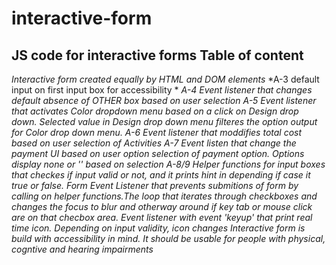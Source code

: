 # interactive-form
 JS code for interactive forms
Table of content
-----------------
 *Interactive form created equally by HTML and DOM elements*
 *A-3 default input on first input box for accessibility *
 *A-4 Event listener that changes default absence of OTHER box based on user selection*
 *A-5 Event listener that activates Color dropdown menu based on a click on Design drop down. Selected value in Design drop down menu filteres  the option output for Color drop down menu.*
 *A-6 Event listener that moddifies total cost based on user selection of Activities*
 *A-7 Event listen that change the payment UI based on user option selection of payment option. Options display none or '' based on selection*
 *A-8/9 Helper functions for input boxes that checkes if input valid or not, and it prints hint in depending if case it true or false. Form Event Listener that prevents submitions of form by calling on helper functions.The loop that iterates through checkboxes and changes the focus to blur and otherway around if key tab or mouse click are on that checbox area.  Event listener with event 'keyup' that print real time icon. Depending on input validity, icon changes*
 *Interactive form is build with accessibility in mind. It should be usable for people with physical, cogntive and hearing impairments*


